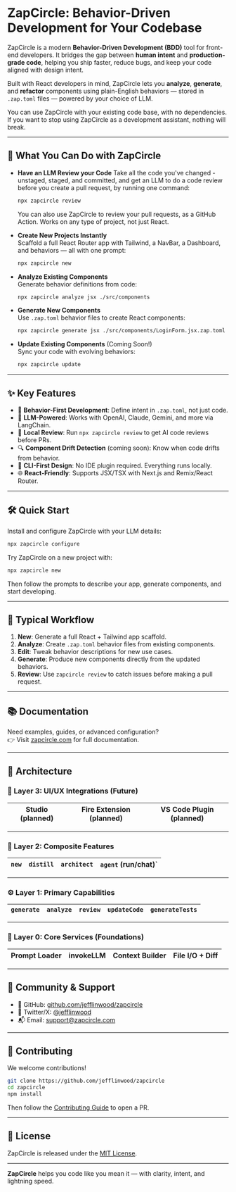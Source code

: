 # ZapCircle: Behavior-Driven Development for Your Codebase

ZapCircle is a modern **Behavior-Driven Development (BDD)** tool for front-end developers. It bridges the gap between **human intent** and **production-grade code**, helping you ship faster, reduce bugs, and keep your code aligned with design intent.

Built with React developers in mind, ZapCircle lets you **analyze**, **generate**, and **refactor** components using plain-English behaviors — stored in `.zap.toml` files — powered by your choice of LLM.

You can use ZapCircle with your existing code base, with no dependencies. If you want to stop using ZapCircle as a development assistant, nothing will break.

---

## 🚀 What You Can Do with ZapCircle

- **Have an LLM Review your Code**
  Take all the code you've changed - unstaged, staged, and committed, and get an LLM to do a code review before you create a pull request, by running one command:
  ```bash
  npx zapcircle review
  ```
  You can also use ZapCircle to review your pull requests, as a GitHub Action.
  Works on any type of project, not just React.

- **Create New Projects Instantly**  
  Scaffold a full React Router app with Tailwind, a NavBar, a Dashboard, and behaviors — all with one prompt:
  ```bash
  npx zapcircle new
  ```

- **Analyze Existing Components**  
  Generate behavior definitions from code:
  ```bash
  npx zapcircle analyze jsx ./src/components
  ```

- **Generate New Components**  
  Use `.zap.toml` behavior files to create React components:
  ```bash
  npx zapcircle generate jsx ./src/components/LoginForm.jsx.zap.toml
  ```

- **Update Existing Components** (Coming Soon!)  
  Sync your code with evolving behaviors:
  ```bash
  npx zapcircle update
  ```

---

## ✨ Key Features

- 🧠 **Behavior-First Development**: Define intent in `.zap.toml`, not just code.
- 🤖 **LLM-Powered**: Works with OpenAI, Claude, Gemini, and more via LangChain.
- 🧪 **Local Review**: Run `npx zapcircle review` to get AI code reviews before PRs.
- 🔍 **Component Drift Detection** (coming soon): Know when code drifts from behavior.
- 🧰 **CLI-First Design**: No IDE plugin required. Everything runs locally.
- 🌐 **React-Friendly**: Supports JSX/TSX with Next.js and Remix/React Router.

---

## 🛠️ Quick Start

Install and configure ZapCircle with your LLM details:

```bash
npx zapcircle configure
```

Try ZapCircle on a new project with:

```bash
npx zapcircle new
```

Then follow the prompts to describe your app, generate components, and start developing.

---

## 🔁 Typical Workflow

1. **New**: Generate a full React + Tailwind app scaffold.
2. **Analyze**: Create `.zap.toml` behavior files from existing components.
3. **Edit**: Tweak behavior descriptions for new use cases.
4. **Generate**: Produce new components directly from the updated behaviors.
5. **Review**: Use `zapcircle review` to catch issues before making a pull request.

---

## 📚 Documentation

Need examples, guides, or advanced configuration?  
👉 Visit [zapcircle.com](https://www.zapcircle.com/) for full documentation.


---
## 🤖 Architecture

### 🧩 Layer 3: UI/UX Integrations (Future)

| Studio (planned) | Fire Extension (planned) | VS Code Plugin (planned) |
|------------------|----------------|---------------------------|

---

### 🧠 Layer 2: Composite Features

| `new` | `distill` | `architect` | `agent` (run/chat)` |
|-------|-----------|-------------|----------------------|

---

### ⚙️ Layer 1: Primary Capabilities

| `generate` | `analyze` | `review` | `updateCode` | `generateTests` |
|------------|-----------|----------|--------------|------------------|

---

### 🧱 Layer 0: Core Services (Foundations)

| Prompt Loader | invokeLLM | Context Builder | File I/O + Diff |
|---------------|-----------|------------------|------------------|

---

## 💬 Community & Support

- 🐙 GitHub: [github.com/jefflinwood/zapcircle](https://github.com/jefflinwood/zapcircle)
- 🧵 Twitter/X: [@jefflinwood](https://twitter.com/jefflinwood)
- 📬 Email: support@zapcircle.com

---

## 🤝 Contributing

We welcome contributions!

```bash
git clone https://github.com/jefflinwood/zapcircle
cd zapcircle
npm install
```

Then follow the [Contributing Guide](CONTRIBUTING.md) to open a PR.

---

## 🪪 License

ZapCircle is released under the [MIT License](LICENSE).

---

**ZapCircle** helps you code like you mean it — with clarity, intent, and lightning speed.
